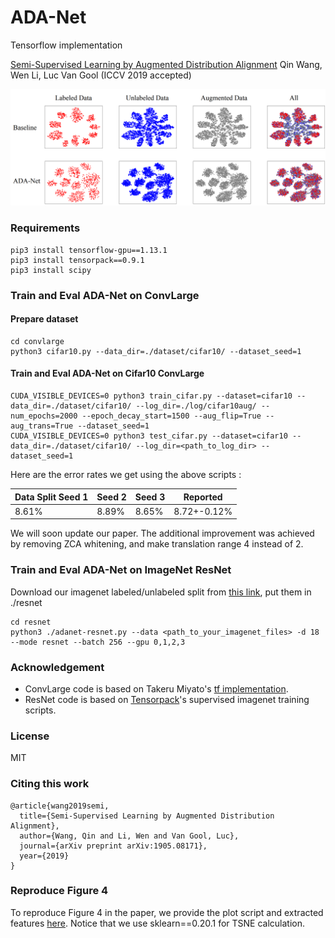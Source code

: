 # ADA-Net
Tensorflow implementation

[Semi-Supervised Learning by Augmented Distribution Alignment](https://arxiv.org/abs/1905.08171)  Qin Wang, Wen Li, Luc Van Gool (ICCV 2019 accepted)

![](adanet.png)


### Requirements
```
pip3 install tensorflow-gpu==1.13.1
pip3 install tensorpack==0.9.1
pip3 install scipy
```
###  Train and Eval ADA-Net on ConvLarge
#### Prepare dataset
```
cd convlarge
python3 cifar10.py --data_dir=./dataset/cifar10/ --dataset_seed=1
```

#### Train and Eval ADA-Net on Cifar10 ConvLarge

```
CUDA_VISIBLE_DEVICES=0 python3 train_cifar.py --dataset=cifar10 --data_dir=./dataset/cifar10/ --log_dir=./log/cifar10aug/ --num_epochs=2000 --epoch_decay_start=1500 --aug_flip=True --aug_trans=True --dataset_seed=1
CUDA_VISIBLE_DEVICES=0 python3 test_cifar.py --dataset=cifar10 --data_dir=./dataset/cifar10/ --log_dir=<path_to_log_dir> --dataset_seed=1
```

Here are the error rates we get using the above scripts :

| Data Split Seed 1 | Seed 2 | Seed 3 | Reported 
| -------- | -------- | -------- |-------- |
| 8.61%     | 8.89%     | 8.65%     | 8.72+-0.12%

We will soon update our paper. The additional improvement was achieved by removing ZCA whitening, and make translation range 4 instead of 2. 


### Train and Eval ADA-Net on ImageNet ResNet
Download our imagenet labeled/unlabeled split from [this link](https://drive.google.com/open?id=1ZeG4Qr1z65Fwj9m8uffUWG1aymX14HZ3), put them in ./resnet

```
cd resnet
python3 ./adanet-resnet.py --data <path_to_your_imagenet_files> -d 18  --mode resnet --batch 256 --gpu 0,1,2,3
```


### Acknowledgement
+ ConvLarge code is based on Takeru Miyato's [tf implementation](https://github.com/takerum/vat_tf). 
+ ResNet code is based on [Tensorpack](https://github.com/tensorpack/tensorpack/tree/master/examples/ResNet)'s supervised imagenet training scripts.

### License
MIT

### Citing this work
```
@article{wang2019semi,
  title={Semi-Supervised Learning by Augmented Distribution Alignment},
  author={Wang, Qin and Li, Wen and Van Gool, Luc},
  journal={arXiv preprint arXiv:1905.08171},
  year={2019}
}
```

### Reproduce Figure 4
To reproduce Figure 4 in the paper, we provide the plot script and extracted features [here](https://drive.google.com/uc?id=1td_uhDqza9trwOd2kdWNdQD85IfNFb8h&export=download). Notice that we use sklearn==0.20.1 for TSNE calculation.  
